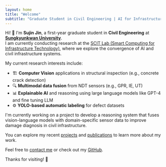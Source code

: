 ```yaml
---
layout: home
title: "Welcome"
subtitle: "Graduate Student in Civil Engineering | AI for Infrastructure • Computer Vision • SHM"
---
```



Hi! 👋 I'm **Sujin Jin**, a first-year graduate student in **Civil Engineering** at **[Sungkyunkwan University](https://www.skku.edu)**.  
I am currently conducting research at the [SCIT Lab (Smart Computing for Infrastructure Technology)](https://sites.google.com/view/skkuscit), where we explore the convergence of AI and civil infrastructure systems.

My current research interests include:

- 🏗️ **Computer Vision** applications in structural inspection (e.g., concrete crack detection)
- 🔍 **Multimodal data fusion** from NDT sensors (e.g., GPR, IE, UT)
- 📊 **Explainable AI** and reasoning using large language models like GPT-4 and fine tuning LLM
- ⚙️ **YOLO-based automatic labeling** for defect datasets

I'm currently working on a project to develop a reasoning system that fuses vision-language models with domain-specific sensor data to improve damage diagnosis in civil infrastructure.  

You can explore my recent [projects](/projects/) and [publications](/publications/) to learn more about my work.

Feel free to [contact me](/files/cv.pdf) or check out my [GitHub](https://github.com/sujin1229).  

Thanks for visiting! 🌟
